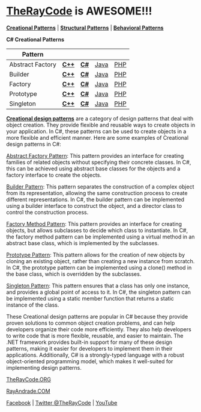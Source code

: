 # [TheRayCode](../../README.md) is AWESOME!!!

**[Creational Patterns](./README.md)** | **[Structural Patterns](../Structural/README.md)** | **[Behavioral Patterns](../Behavioral/README.md)**

**C# Creational Patterns**


|Pattern|   |   |   |   |
|---|---|---|---|---|
| Abstract Factory | [**C++**](../../../../CPP/Creational/AbstractFactory/README.md) | [**C#**](AbstractFactory/README.md) | [Java](../../Java/Creational/AbstractFactory/README.md) | [PHP](../../../PHP/Creational/AbstractFactory/README.md) |
| Builder| [**C++**](../../../CPP/Creational/Builder/README.md) | [**C#**](Builder/README.md) | [Java](../../Java/Creational/Builder/README.md) | [PHP](../../../PHP/Creational/Builder/README.md) |
| Factory | [**C++**](../../../CPP/Creational/Factory/README.md) | [**C#**](Factory/README.md) | [Java](../../Java/Creational/Factory/README.md) | [PHP](../../../PHP/Creational/Factory/README.md) |
| Prototype | [**C++**](../../../CPP/Creational/Prototype/README.md) | [**C#**](Prototype/README.md) | [Java](../../Java/Creational/Prototype/README.md) | [PHP](../../../PHP/Creational/Prototype/README.md) |
| Singleton | [**C++**](../../../CPP/Creational/Singleton/README.md) | [**C#**](Singleton/README.md) | [Java](../../Java/Creational/Singleton/README.md) | [PHP](../../../PHP/Creational/Singleton/README.md) |


[**Creational design patterns**](./README.md) are a category of design patterns that deal with object creation. They provide flexible and reusable ways to create objects in your application. In C#, these patterns can be used to create objects in a more flexible and efficient manner. Here are some examples of Creational design patterns in C#:

[Abstract Factory Pattern](./AbstractFactory/README.md): This pattern provides an interface for creating families of related objects without specifying their concrete classes. In C#, this can be achieved using abstract base classes for the objects and a factory interface to create the objects.

[Builder Pattern](./Builder/README.md): This pattern separates the construction of a complex object from its representation, allowing the same construction process to create different representations. In C#, the builder pattern can be implemented using a builder interface to construct the object, and a director class to control the construction process.

[Factory Method Pattern](./Factory/README.md): This pattern provides an interface for creating objects, but allows subclasses to decide which class to instantiate. In C#, the factory method pattern can be implemented using a virtual method in an abstract base class, which is implemented by the subclasses.

[Prototype Pattern](./Prototype/README.md): This pattern allows for the creation of new objects by cloning an existing object, rather than creating a new instance from scratch. In C#, the prototype pattern can be implemented using a clone() method in the base class, which is overridden by the subclasses.

[Singleton Pattern](./Singleton/README.md): This pattern ensures that a class has only one instance, and provides a global point of access to it. In C#, the singleton pattern can be implemented using a static member function that returns a static instance of the class.

These Creational design patterns are popular in C# because they provide proven solutions to common object creation problems, and can help developers organize their code more efficiently. They also help developers to write code that is more flexible, reusable, and easier to maintain. The .NET framework provides built-in support for many of these design patterns, making it easier for developers to implement them in their applications. Additionally, C# is a strongly-typed language with a robust object-oriented programming model, which makes it well-suited for implementing design patterns.

[TheRayCode.ORG](https://www.TheRayCode.org)

[RayAndrade.COM](https://www.RayAndrade.com)

[Facebook](https://www.facebook.com/TheRayCode/) | [Twitter @TheRayCode](https://www.twitter.com/TheRayCode/) | [YouTube](https://www.youtube.com/TheRayCode/)
